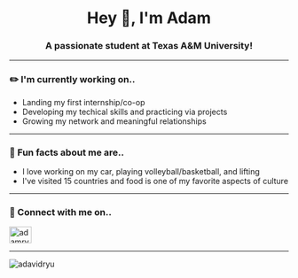 <h1 align="center">Hey 👋, I'm Adam</h1>
<h3 align="center">A passionate student at Texas A&M University!</h3>

---

<h3 align="left">✏️ I'm currently working on..</h3>
<ul>
    <li>Landing my first internship/co-op</li>
    <li>Developing my techical skills and practicing via projects</li>
    <li>Growing my network and meaningful relationships</li>
</ul>

---

<h3 align="left">💫 Fun facts about me are..</h3>
<ul>
    <li>I love working on my car, playing volleyball/basketball, and lifting</li>
    <li>I've visited 15 countries and food is one of my favorite aspects of culture</li>
</ul>

---

<h3 align="left">🔌 Connect with me on..</h3>
<p align="left">
<a href="https://linkedin.com/in/adamryu" target="blank"><img align="center" src="https://raw.githubusercontent.com/rahuldkjain/github-profile-readme-generator/master/src/images/icons/Social/linked-in-alt.svg" alt="adamryu" height="30" width="40" /></a>
</p>

---

<p><img align="center" src="https://github-readme-streak-stats.herokuapp.com/?user=adavidryu&" alt="adavidryu" /></p>
